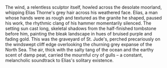 The wind, a relentless sculptor itself, howled across the desolate moorland, whipping Elias Thorne's grey hair across his weathered face.  Elias, a man whose hands were as rough and textured as the granite he shaped, paused his work, the rhythmic clang of his hammer momentarily silenced.  The setting sun cast long, skeletal shadows from the half-finished tombstone before him, painting the bleak landscape in hues of bruised purple and fading gold.  This was the graveyard of St. Jude's, perched precariously on the windswept cliff edge overlooking the churning grey expanse of the North Sea.  The air, thick with the salty tang of the ocean and the earthy scent of damp peat, carried the mournful cry of gulls – a constant, melancholic soundtrack to Elias's solitary existence.

